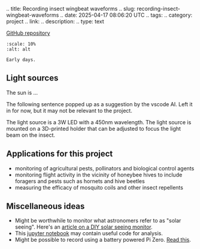 .. title: Recording insect wingbeat waveforms
.. slug: recording-insect-wingbeat-waveforms
.. date: 2025-04-17 08:06:20 UTC
.. tags: 
.. category: project
.. link: 
.. description: 
.. type: text

[GitHub repository](https://github.com/aubreymoore/wingbeat-recorder)

```{figure} /images/wingbeat-recorder.jpg
:scale: 10%
:alt: alt

Early days.
```
## Light sources

The sun is ...

The following sentence popped up as a suggestion by the vscode AI. Left it in for now, but it may not be relevant to the project.

The light source is a 3W LED with a 450nm wavelength. The light source is mounted on a 3D-printed holder that can be adjusted to focus the light beam on the insect.

## Applications for this project

* monitoring of agricultural pests, pollinators and biological control agents
* monitoring flight activity in the vicinity of honeybee hives to include foragers and pests such as hornets and hive beetles
* measuring the efficacy of mosquito coils and other insect repellents

## Miscellaneous ideas

* Might be worthwhile to monitor what astronomers refer to as "solar seeing". Here's an [article on a DIY solar seeing monitor](https://www.blackwaterskies.co.uk/2017/06/diy-solar-scintillation-seeing-monitor-sssm/).
* This [jupyter notebook](https://github.com/aubreymoore/beetles-in-flight/blob/main/code/btlflt.ipynb) may contain useful code for analysis.
* Might be possible to record using a battery powered Pi Zero. [Read this](https://circuitdigest.com/microcontroller-projects/how-to-use-usb-audio-device-and-microphone-on-raspberry-pi-zero-w).
